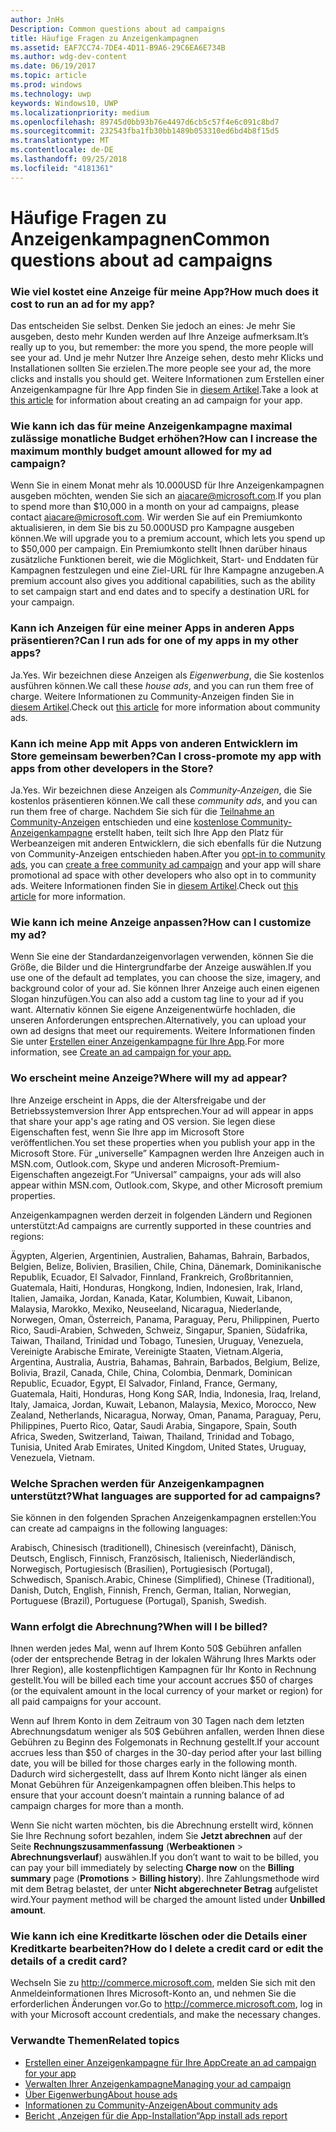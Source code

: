 ```yaml
---
author: JnHs
Description: Common questions about ad campaigns
title: Häufige Fragen zu Anzeigenkampagnen
ms.assetid: EAF7CC74-7DE4-4D11-B9A6-29C6EA6E734B
ms.author: wdg-dev-content
ms.date: 06/19/2017
ms.topic: article
ms.prod: windows
ms.technology: uwp
keywords: Windows10, UWP
ms.localizationpriority: medium
ms.openlocfilehash: 89745d0bb93b76e4497d6cb5c57f4e6c091c8bd7
ms.sourcegitcommit: 232543fba1fb30bb1489b053310ed6bd4b8f15d5
ms.translationtype: MT
ms.contentlocale: de-DE
ms.lasthandoff: 09/25/2018
ms.locfileid: "4181361"
---
```

# <a name="common-questions-about-ad-campaigns"></a><span data-ttu-id="e4322-103">Häufige Fragen zu Anzeigenkampagnen</span><span class="sxs-lookup"><span data-stu-id="e4322-103">Common questions about ad campaigns</span></span>

### <a name="how-much-does-it-cost-to-run-an-ad-for-my-app"></a><span data-ttu-id="e4322-104">Wie viel kostet eine Anzeige für meine App?</span><span class="sxs-lookup"><span data-stu-id="e4322-104">How much does it cost to run an ad for my app?</span></span>

<span data-ttu-id="e4322-105">Das entscheiden Sie selbst. Denken Sie jedoch an eines: Je mehr Sie ausgeben, desto mehr Kunden werden auf Ihre Anzeige aufmerksam.</span><span class="sxs-lookup"><span data-stu-id="e4322-105">It’s really up to you, but remember: the more you spend, the more people will see your ad.</span></span> <span data-ttu-id="e4322-106">Und je mehr Nutzer Ihre Anzeige sehen, desto mehr Klicks und Installationen sollten Sie erzielen.</span><span class="sxs-lookup"><span data-stu-id="e4322-106">The more people see your ad, the more clicks and installs you should get.</span></span> <span data-ttu-id="e4322-107">Weitere Informationen zum Erstellen einer Anzeigenkampagne für Ihre App finden Sie in [diesem Artikel](create-an-ad-campaign-for-your-app.md).</span><span class="sxs-lookup"><span data-stu-id="e4322-107">Take a look at [this article](create-an-ad-campaign-for-your-app.md) for information about creating an ad campaign for your app.</span></span>

### <a name="how-can-i-increase-the-maximum-monthly-budget-amount-allowed-for-my-ad-campaign"></a><span data-ttu-id="e4322-108">Wie kann ich das für meine Anzeigenkampagne maximal zulässige monatliche Budget erhöhen?</span><span class="sxs-lookup"><span data-stu-id="e4322-108">How can I increase the maximum monthly budget amount allowed for my ad campaign?</span></span>

<span data-ttu-id="e4322-109">Wenn Sie in einem Monat mehr als 10.000USD für Ihre Anzeigenkampagnen ausgeben möchten, wenden Sie sich an [aiacare@microsoft.com](mailto:aiacare@microsoft.com).</span><span class="sxs-lookup"><span data-stu-id="e4322-109">If you plan to spend more than $10,000 in a month on your ad campaigns, please contact [aiacare@microsoft.com](mailto:aiacare@microsoft.com).</span></span> <span data-ttu-id="e4322-110">Wir werden Sie auf ein Premiumkonto aktualisieren, in dem Sie bis zu 50.000USD pro Kampagne ausgeben können.</span><span class="sxs-lookup"><span data-stu-id="e4322-110">We will upgrade you to a premium account, which lets you spend up to $50,000 per campaign.</span></span> <span data-ttu-id="e4322-111">Ein Premiumkonto stellt Ihnen darüber hinaus zusätzliche Funktionen bereit, wie die Möglichkeit, Start- und Enddaten für Kampagnen festzulegen und eine Ziel-URL für Ihre Kampagne anzugeben.</span><span class="sxs-lookup"><span data-stu-id="e4322-111">A premium account also gives you additional capabilities, such as the ability to set campaign start and end dates and to specify a destination URL for your campaign.</span></span>

### <a name="can-i-run-ads-for-one-of-my-apps-in-my-other-apps"></a><span data-ttu-id="e4322-112">Kann ich Anzeigen für eine meiner Apps in anderen Apps präsentieren?</span><span class="sxs-lookup"><span data-stu-id="e4322-112">Can I run ads for one of my apps in my other apps?</span></span>

<span data-ttu-id="e4322-113">Ja.</span><span class="sxs-lookup"><span data-stu-id="e4322-113">Yes.</span></span> <span data-ttu-id="e4322-114">Wir bezeichnen diese Anzeigen als *Eigenwerbung*, die Sie kostenlos ausführen können.</span><span class="sxs-lookup"><span data-stu-id="e4322-114">We call these *house ads*, and you can run them free of charge.</span></span> <span data-ttu-id="e4322-115">Weitere Informationen zu Community-Anzeigen finden Sie in [diesem Artikel](about-house-ads.md).</span><span class="sxs-lookup"><span data-stu-id="e4322-115">Check out [this article](about-house-ads.md) for more information about community ads.</span></span>

### <a name="can-i-cross-promote-my-app-with-apps-from-other-developers-in-the-store"></a><span data-ttu-id="e4322-116">Kann ich meine App mit Apps von anderen Entwicklern im Store gemeinsam bewerben?</span><span class="sxs-lookup"><span data-stu-id="e4322-116">Can I cross-promote my app with apps from other developers in the Store?</span></span>

<span data-ttu-id="e4322-117">Ja.</span><span class="sxs-lookup"><span data-stu-id="e4322-117">Yes.</span></span> <span data-ttu-id="e4322-118">Wir bezeichnen diese Anzeigen als *Community-Anzeigen*, die Sie kostenlos präsentieren können.</span><span class="sxs-lookup"><span data-stu-id="e4322-118">We call these *community ads*, and you can run them free of charge.</span></span> <span data-ttu-id="e4322-119">Nachdem Sie sich für die [Teilnahme an Community-Anzeigen](about-community-ads.md#opt-in-to-community-ads) entschieden und eine [kostenlose Community-Anzeigenkampagne](create-an-ad-campaign-for-your-app.md) erstellt haben, teilt sich Ihre App den Platz für Werbeanzeigen mit anderen Entwicklern, die sich ebenfalls für die Nutzung von Community-Anzeigen entschieden haben.</span><span class="sxs-lookup"><span data-stu-id="e4322-119">After you [opt-in to community ads](about-community-ads.md#opt-in-to-community-ads), you can [create a free community ad campaign](create-an-ad-campaign-for-your-app.md) and your app will share promotional ad space with other developers who also opt in to community ads.</span></span> <span data-ttu-id="e4322-120">Weitere Informationen finden Sie in [diesem Artikel](about-community-ads.md).</span><span class="sxs-lookup"><span data-stu-id="e4322-120">Check out [this article](about-community-ads.md) for more information.</span></span>

### <a name="how-can-i-customize-my-ad"></a><span data-ttu-id="e4322-121">Wie kann ich meine Anzeige anpassen?</span><span class="sxs-lookup"><span data-stu-id="e4322-121">How can I customize my ad?</span></span>

<span data-ttu-id="e4322-122">Wenn Sie eine der Standardanzeigenvorlagen verwenden, können Sie die Größe, die Bilder und die Hintergrundfarbe der Anzeige auswählen.</span><span class="sxs-lookup"><span data-stu-id="e4322-122">If you use one of the default ad templates, you can choose the size, imagery, and background color of your ad.</span></span> <span data-ttu-id="e4322-123">Sie können Ihrer Anzeige auch einen eigenen Slogan hinzufügen.</span><span class="sxs-lookup"><span data-stu-id="e4322-123">You can also add a custom tag line to your ad if you want.</span></span> <span data-ttu-id="e4322-124">Alternativ können Sie eigene Anzeigenentwürfe hochladen, die unseren Anforderungen entsprechen.</span><span class="sxs-lookup"><span data-stu-id="e4322-124">Alternatively, you can upload your own ad designs that meet our requirements.</span></span> <span data-ttu-id="e4322-125">Weitere Informationen finden Sie unter [Erstellen einer Anzeigenkampagne für Ihre App](create-an-ad-campaign-for-your-app.md).</span><span class="sxs-lookup"><span data-stu-id="e4322-125">For more information, see [Create an ad campaign for your app.](create-an-ad-campaign-for-your-app.md)</span></span>

### <a name="where-will-my-ad-appear"></a><span data-ttu-id="e4322-126">Wo erscheint meine Anzeige?</span><span class="sxs-lookup"><span data-stu-id="e4322-126">Where will my ad appear?</span></span>

<span data-ttu-id="e4322-127">Ihre Anzeige erscheint in Apps, die der Altersfreigabe und der Betriebssystemversion Ihrer App entsprechen.</span><span class="sxs-lookup"><span data-stu-id="e4322-127">Your ad will appear in apps that share your app's age rating and OS version.</span></span> <span data-ttu-id="e4322-128">Sie legen diese Eigenschaften fest, wenn Sie Ihre app im Microsoft Store veröffentlichen.</span><span class="sxs-lookup"><span data-stu-id="e4322-128">You set these properties when you publish your app in the Microsoft Store.</span></span> <span data-ttu-id="e4322-129">Für „universelle” Kampagnen werden Ihre Anzeigen auch in MSN.com, Outlook.com, Skype und anderen Microsoft-Premium-Eigenschaften angezeigt.</span><span class="sxs-lookup"><span data-stu-id="e4322-129">For “Universal” campaigns, your ads will also appear within MSN.com, Outlook.com, Skype, and other Microsoft premium properties.</span></span>

<span data-ttu-id="e4322-130">Anzeigenkampagnen werden derzeit in folgenden Ländern und Regionen unterstützt:</span><span class="sxs-lookup"><span data-stu-id="e4322-130">Ad campaigns are currently supported in these countries and regions:</span></span>

<span data-ttu-id="e4322-131">Ägypten, Algerien, Argentinien, Australien, Bahamas, Bahrain, Barbados, Belgien, Belize, Bolivien, Brasilien, Chile, China, Dänemark, Dominikanische Republik, Ecuador, El Salvador, Finnland, Frankreich, Großbritannien, Guatemala, Haiti, Honduras, Hongkong, Indien, Indonesien, Irak, Irland, Italien, Jamaika, Jordan, Kanada, Katar, Kolumbien, Kuwait, Libanon, Malaysia, Marokko, Mexiko, Neuseeland, Nicaragua, Niederlande, Norwegen, Oman, Österreich, Panama, Paraguay, Peru, Philippinen, Puerto Rico, Saudi-Arabien, Schweden, Schweiz, Singapur, Spanien, Südafrika, Taiwan, Thailand, Trinidad und Tobago, Tunesien, Uruguay, Venezuela, Vereinigte Arabische Emirate, Vereinigte Staaten, Vietnam.</span><span class="sxs-lookup"><span data-stu-id="e4322-131">Algeria, Argentina, Australia, Austria, Bahamas, Bahrain, Barbados, Belgium, Belize, Bolivia, Brazil, Canada, Chile, China, Colombia, Denmark, Dominican Republic, Ecuador, Egypt, El Salvador, Finland, France, Germany, Guatemala, Haiti, Honduras, Hong Kong SAR, India, Indonesia, Iraq, Ireland, Italy, Jamaica, Jordan, Kuwait, Lebanon, Malaysia, Mexico, Morocco, New Zealand, Netherlands, Nicaragua, Norway, Oman, Panama, Paraguay, Peru, Philippines, Puerto Rico, Qatar, Saudi Arabia, Singapore, Spain, South Africa, Sweden, Switzerland, Taiwan, Thailand, Trinidad and Tobago, Tunisia, United Arab Emirates, United Kingdom, United States, Uruguay, Venezuela, Vietnam.</span></span>

### <a name="what-languages-are-supported-for-ad-campaigns"></a><span data-ttu-id="e4322-132">Welche Sprachen werden für Anzeigenkampagnen unterstützt?</span><span class="sxs-lookup"><span data-stu-id="e4322-132">What languages are supported for ad campaigns?</span></span>

<span data-ttu-id="e4322-133">Sie können in den folgenden Sprachen Anzeigenkampagnen erstellen:</span><span class="sxs-lookup"><span data-stu-id="e4322-133">You can create ad campaigns in the following languages:</span></span>

<span data-ttu-id="e4322-134">Arabisch, Chinesisch (traditionell), Chinesisch (vereinfacht), Dänisch, Deutsch, Englisch, Finnisch, Französisch, Italienisch, Niederländisch, Norwegisch, Portugiesisch (Brasilien), Portugiesisch (Portugal), Schwedisch, Spanisch.</span><span class="sxs-lookup"><span data-stu-id="e4322-134">Arabic, Chinese (Simplified), Chinese (Traditional), Danish, Dutch, English, Finnish, French, German, Italian, Norwegian, Portuguese (Brazil), Portuguese (Portugal), Spanish, Swedish.</span></span>

### <a name="when-will-i-be-billed"></a><span data-ttu-id="e4322-135">Wann erfolgt die Abrechnung?</span><span class="sxs-lookup"><span data-stu-id="e4322-135">When will I be billed?</span></span>

<span data-ttu-id="e4322-136">Ihnen werden jedes Mal, wenn auf Ihrem Konto 50$ Gebühren anfallen (oder der entsprechende Betrag in der lokalen Währung Ihres Markts oder Ihrer Region), alle kostenpflichtigen Kampagnen für Ihr Konto in Rechnung gestellt.</span><span class="sxs-lookup"><span data-stu-id="e4322-136">You will be billed each time your account accrues $50 of charges (or the equivalent amount in the local currency of your market or region) for all paid campaigns for your account.</span></span>

<span data-ttu-id="e4322-137">Wenn auf Ihrem Konto in dem Zeitraum von 30 Tagen nach dem letzten Abrechnungsdatum weniger als 50$ Gebühren anfallen, werden Ihnen diese Gebühren zu Beginn des Folgemonats in Rechnung gestellt.</span><span class="sxs-lookup"><span data-stu-id="e4322-137">If your account accrues less than $50 of charges in the 30-day period after your last billing date, you will be billed for those charges early in the following month.</span></span> <span data-ttu-id="e4322-138">Dadurch wird sichergestellt, dass auf Ihrem Konto nicht länger als einen Monat Gebühren für Anzeigenkampagnen offen bleiben.</span><span class="sxs-lookup"><span data-stu-id="e4322-138">This helps to ensure that your account doesn’t maintain a running balance of ad campaign charges for more than a month.</span></span>

<span data-ttu-id="e4322-139">Wenn Sie nicht warten möchten, bis die Abrechnung erstellt wird, können Sie Ihre Rechnung sofort bezahlen, indem Sie **Jetzt abrechnen** auf der Seite **Rechnungszusammenfassung** (**Werbeaktionen** > **Abrechnungsverlauf**) auswählen.</span><span class="sxs-lookup"><span data-stu-id="e4322-139">If you don’t want to wait to be billed, you can pay your bill immediately by selecting **Charge now** on the **Billing summary** page (**Promotions** > **Billing history**).</span></span> <span data-ttu-id="e4322-140">Ihre Zahlungsmethode wird mit dem Betrag belastet, der unter **Nicht abgerechneter Betrag** aufgelistet wird.</span><span class="sxs-lookup"><span data-stu-id="e4322-140">Your payment method will be charged the amount listed under **Unbilled amount**.</span></span>

### <a name="how-do-i-delete-a-credit-card-or-edit-the-details-of-a-credit-card"></a><span data-ttu-id="e4322-141">Wie kann ich eine Kreditkarte löschen oder die Details einer Kreditkarte bearbeiten?</span><span class="sxs-lookup"><span data-stu-id="e4322-141">How do I delete a credit card or edit the details of a credit card?</span></span>

<span data-ttu-id="e4322-142">Wechseln Sie zu <http://commerce.microsoft.com>, melden Sie sich mit den Anmeldeinformationen Ihres Microsoft-Konto an, und nehmen Sie die erforderlichen Änderungen vor.</span><span class="sxs-lookup"><span data-stu-id="e4322-142">Go to <http://commerce.microsoft.com>, log in with your Microsoft account credentials, and make the necessary changes.</span></span>

### <a name="related-topics"></a><span data-ttu-id="e4322-143">Verwandte Themen</span><span class="sxs-lookup"><span data-stu-id="e4322-143">Related topics</span></span>

* [<span data-ttu-id="e4322-144">Erstellen einer Anzeigenkampagne für Ihre App</span><span class="sxs-lookup"><span data-stu-id="e4322-144">Create an ad campaign for your app</span></span>](create-an-ad-campaign-for-your-app.md)
* [<span data-ttu-id="e4322-145">Verwalten Ihrer Anzeigenkampagne</span><span class="sxs-lookup"><span data-stu-id="e4322-145">Managing your ad campaign</span></span>](managing-your-ad-campaign.md)
* [<span data-ttu-id="e4322-146">Über Eigenwerbung</span><span class="sxs-lookup"><span data-stu-id="e4322-146">About house ads</span></span>](about-house-ads.md)
* [<span data-ttu-id="e4322-147">Informationen zu Community-Anzeigen</span><span class="sxs-lookup"><span data-stu-id="e4322-147">About community ads</span></span>](about-community-ads.md)
* [<span data-ttu-id="e4322-148">Bericht „Anzeigen für die App-Installation“</span><span class="sxs-lookup"><span data-stu-id="e4322-148">App install ads report</span></span>](app-install-ads-reports.md)
